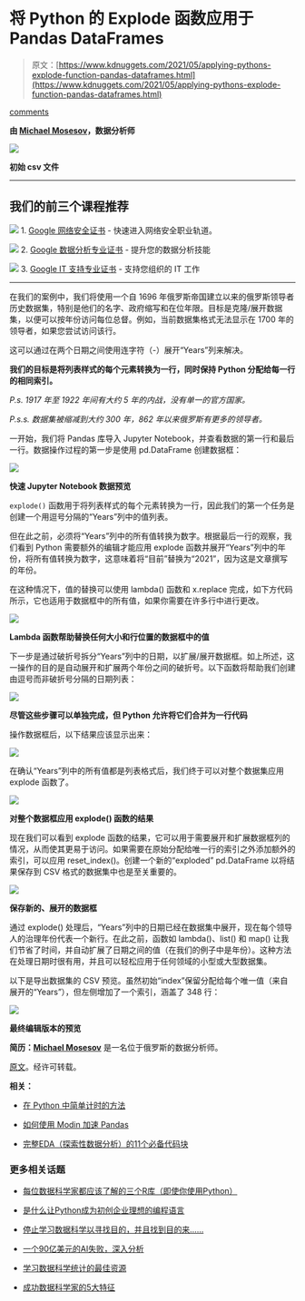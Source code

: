 # 将 Python 的 Explode 函数应用于 Pandas DataFrames

> 原文：[https://www.kdnuggets.com/2021/05/applying-pythons-explode-function-pandas-dataframes.html](https://www.kdnuggets.com/2021/05/applying-pythons-explode-function-pandas-dataframes.html)

[comments](#comments)

**由 [Michael Mosesov](https://www.linkedin.com/in/michael-mosesov-2a04191a6/)，数据分析师**

![](../Images/c17f6a5e21136f2e36c660d112b1ee87.png)

**初始 csv 文件**

* * *

## 我们的前三个课程推荐

![](../Images/0244c01ba9267c002ef39d4907e0b8fb.png) 1\. [Google 网络安全证书](https://www.kdnuggets.com/google-cybersecurity) - 快速进入网络安全职业轨道。

![](../Images/e225c49c3c91745821c8c0368bf04711.png) 2\. [Google 数据分析专业证书](https://www.kdnuggets.com/google-data-analytics) - 提升您的数据分析技能

![](../Images/0244c01ba9267c002ef39d4907e0b8fb.png) 3\. [Google IT 支持专业证书](https://www.kdnuggets.com/google-itsupport) - 支持您组织的 IT 工作

* * *

在我们的案例中，我们将使用一个自 1696 年俄罗斯帝国建立以来的俄罗斯领导者历史数据集，特别是他们的名字、政府缩写和在位年限。目标是克隆/展开数据集，以便可以按年份访问每位总督。例如，当前数据集格式无法显示在 1700 年的领导者，如果您尝试访问该行。

这可以通过在两个日期之间使用连字符（-）展开“Years”列来解决。

**我们的目标是将列表样式的每个元素转换为一行，同时保持 Python 分配给每一行的相同索引。**

*P.s. 1917 年至 1922 年间有大约 5 年的内战，没有单一的官方国家。*

*P.s.s. 数据集被缩减到大约 300 年，862 年以来俄罗斯有更多的领导者。*

一开始，我们将 Pandas 库导入 Jupyter Notebook，并查看数据的第一行和最后一行。数据操作过程的第一步是使用 pd.DataFrame 创建数据框：

![](../Images/488418ea54866050564b9005bf3a43d3.png)

**快速 Jupyter Notebook 数据预览**

`explode()` 函数用于将列表样式的每个元素转换为一行，因此我们的第一个任务是创建一个用逗号分隔的“Years”列中的值列表。

但在此之前，必须将“Years”列中的所有值转换为数字。根据最后一行的观察，我们看到 Python 需要额外的编辑才能应用 explode 函数并展开“Years”列中的年份，将所有值转换为数字，这意味着将“目前”替换为“2021”，因为这是文章撰写的年份。

在这种情况下，值的替换可以使用 lambda() 函数和 x.replace 完成，如下方代码所示，它也适用于数据框中的所有值，如果你需要在许多行中进行更改。

![](../Images/02cb016338c38638ce46238de8841d8b.png)

**Lambda 函数帮助替换任何大小和行位置的数据框中的值**

下一步是通过破折号拆分“Years”列中的日期，以扩展/展开数据框。如上所述，这一操作的目的是自动展开和扩展两个年份之间的破折号。以下函数将帮助我们创建由逗号而非破折号分隔的日期列表：

![](../Images/1e74e9eaa8a1b5b51a01f5e527a87525.png)

**尽管这些步骤可以单独完成，但 Python 允许将它们合并为一行代码**

操作数据框后，以下结果应该显示出来：

![](../Images/9e3273bf825c03b2b4af30c69834a85e.png)

在确认“Years”列中的所有值都是列表格式后，我们终于可以对整个数据集应用 explode 函数了。

![](../Images/e8a213805d892c3155b6d40f1669d992.png)

**对整个数据框应用 explode() 函数的结果**

现在我们可以看到 explode 函数的结果，它可以用于需要展开和扩展数据框列的情况，从而使其更易于访问。如果需要在原始分配给唯一行的索引之外添加额外的索引，可以应用 reset_index()。创建一个新的“exploded” pd.DataFrame 以将结果保存到 CSV 格式的数据集中也是至关重要的。

![](../Images/9f55eda8ba31cd396d6b3017dbde2c4e.png)

**保存新的、展开的数据框**

通过 explode() 处理后，“Years”列中的日期已经在数据集中展开，现在每个领导人的治理年份代表一个新行。在此之前，函数如 lambda()、list() 和 map() 让我们节省了时间，并自动扩展了日期之间的值（在我们的例子中是年份）。这种方法在处理日期时很有用，并且可以轻松应用于任何领域的小型或大型数据集。

以下是导出数据集的 CSV 预览。虽然初始“index”保留分配给每个唯一值（来自展开的“Years”），但左侧增加了一个索引，涵盖了 348 行：

![](../Images/b2fb008b83da219b93af67366983c814.png)

**最终编辑版本的预览**

**简历：[Michael Mosesov](https://www.linkedin.com/in/michael-mosesov-2a04191a6/)** 是一名位于俄罗斯的数据分析师。

[原文](https://mosesov62.medium.com/applying-python-explode-function-to-pd-dataframe-e5f6dfc20690)。经许可转载。

**相关：**

+   [在 Python 中简单计时的方法](/2021/03/simple-way-time-code-python.html)

+   [如何使用 Modin 加速 Pandas](/2021/03/speed-up-pandas-modin.html)

+   [完整EDA（探索性数据分析）的11个必备代码块](/2021/03/11-essential-code-blocks-exploratory-data-analysis.html)

### 更多相关话题

+   [每位数据科学家都应该了解的三个R库（即使你使用Python）](https://www.kdnuggets.com/2021/12/three-r-libraries-every-data-scientist-know-even-python.html)

+   [是什么让Python成为初创企业理想的编程语言](https://www.kdnuggets.com/2021/12/makes-python-ideal-programming-language-startups.html)

+   [停止学习数据科学以寻找目的，并且找到目的来……](https://www.kdnuggets.com/2021/12/stop-learning-data-science-find-purpose.html)

+   [一个90亿美元的AI失败，深入分析](https://www.kdnuggets.com/2021/12/9b-ai-failure-examined.html)

+   [学习数据科学统计的最佳资源](https://www.kdnuggets.com/2021/12/springboard-top-resources-learn-data-science-statistics.html)

+   [成功数据科学家的5大特征](https://www.kdnuggets.com/2021/12/5-characteristics-successful-data-scientist.html)
